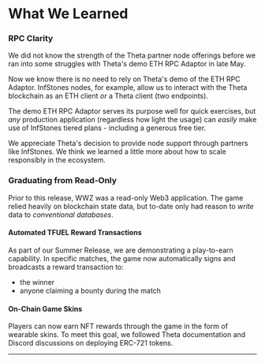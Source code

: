 # What We Learned

### RPC Clarity

We did not know the strength of the Theta partner node offerings before we ran into some struggles with Theta's demo ETH RPC Adaptor in late May.

Now we know there is no need to rely on Theta's demo of the ETH RPC Adaptor. InfStones nodes, for example, allow us to interact with the Theta blockchain as an ETH client *or* a Theta client (two endpoints).

The demo ETH RPC Adaptor serves its purpose well for quick exercises, but *any* production application (regardless how light the usage) can *easily* make use of InfStones tiered plans - including a generous free tier.

We appreciate Theta's decision to provide node support through partners like InfStones. We think we learned a little more about how to scale responsibly in the ecosystem.

### Graduating from Read-Only

Prior to this release, WWZ was a read-only Web3 application. The game relied heavily on blockchain state data, but to-date only had reason to *write* data to *conventional databases*.

#### Automated TFUEL Reward Transactions

As part of our Summer Release, we are demonstrating a play-to-earn capability. In specific matches, the game now automatically signs and broadcasts a reward transaction to:

* the winner
* anyone claiming a bounty during the match

#### On-Chain Game Skins

Players can now earn NFT rewards through the game in the form of wearable skins. To meet this goal, we followed Theta documentation and Discord discussions on deploying ERC-721 tokens.

---
